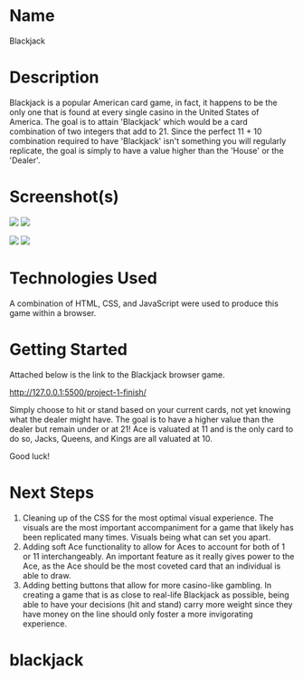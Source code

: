 # Name

Blackjack

# Description

Blackjack is a popular American card game, in fact, it happens to be the only one that is found at every single casino in the United States of America. The goal is to attain 'Blackjack' which would be a card combination of two integers that add to 21. Since the perfect 11 + 10 combination required to have 'Blackjack' isn't something you will regularly replicate, the goal is simply to have a value higher than the 'House' or the 'Dealer'.

# Screenshot(s)

![](../Desktop/Screen%20Shot%202022-10-27%20at%203.27.20%20AM.png)
![](../Desktop/Screen%20Shot%202022-10-27%20at%203.27.30%20AM.png)

![](../Desktop/Screen%20Shot%202022-10-27%20at%203.13.43%20AM.png)
![](../Desktop/Screen%20Shot%202022-10-27%20at%203.14.06%20AM.png)

# Technologies Used

A combination of HTML, CSS, and JavaScript were used to produce this game within a browser.

# Getting Started

Attached below is the link to the Blackjack browser game.

http://127.0.0.1:5500/project-1-finish/

Simply choose to hit or stand based on your current cards, not yet knowing what the dealer might have. The goal is to have a higher value than the dealer but remain under or at 21! Ace is valuated at 11 and is the only card to do so, Jacks, Queens, and Kings are all valuated at 10.

Good luck!

# Next Steps

1. Cleaning up of the CSS for the most optimal visual experience. The visuals are the most important accompaniment for a game that likely has been replicated many times. Visuals being what can set you apart.
2. Adding soft Ace functionality to allow for Aces to account for both of 1 or 11 interchangeably. An important feature as it really gives power to the Ace, as the Ace should be the most coveted card that an individual is able to draw.
3. Adding betting buttons that allow for more casino-like gambling. In creating a game that is as close to real-life Blackjack as possible, being able to have your decisions (hit and stand) carry more weight since they have money on the line should only foster a more invigorating experience.

# blackjack
